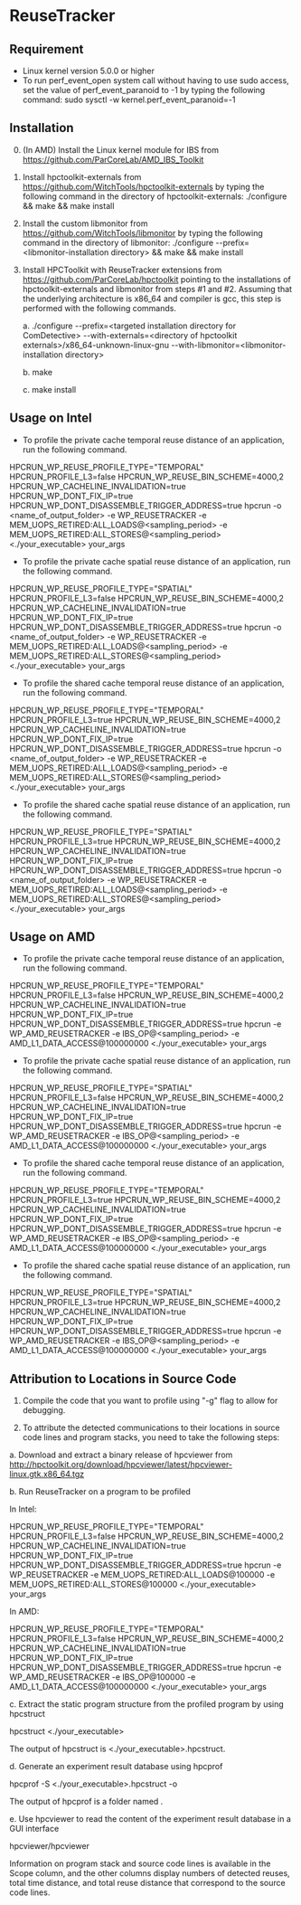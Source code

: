 # ReuseTracker

## Requirement

- Linux kernel version 5.0.0 or higher
- To run perf_event_open system call without having to use sudo access,
set the value of perf_event_paranoid to -1 by typing the following command:
sudo sysctl -w kernel.perf_event_paranoid=-1

## Installation

0. (In AMD) Install the Linux kernel module for IBS from https://github.com/ParCoreLab/AMD_IBS_Toolkit
1. Install hpctoolkit-externals from https://github.com/WitchTools/hpctoolkit-externals
by typing the following command in the directory of hpctoolkit-externals:
        ./configure && make && make install
2. Install the custom libmonitor from https://github.com/WitchTools/libmonitor
by typing the following command in the directory of libmonitor:
        ./configure \-\-prefix=\<libmonitor-installation directory\> && make && make install
3. Install HPCToolkit with ReuseTracker extensions from
	https://github.com/ParCoreLab/hpctoolkit pointing to the installations of hpctoolkit-externals and libmonitor from steps \#1 and \#2. Assuming that the underlying architecture is x86_64 and compiler is gcc, this step is performed with the following commands.

	a. ./configure \-\-prefix=\<targeted installation directory for ComDetective\> \-\-with-externals=\<directory of hpctoolkit externals\>/x86_64-unknown-linux-gnu \-\-with-libmonitor=\<libmonitor-installation directory\>

	b. make

	c. make install


## Usage on Intel

- To profile the private cache temporal reuse distance of an application, run the following command.

HPCRUN_WP_REUSE_PROFILE_TYPE="TEMPORAL" HPCRUN_PROFILE_L3=false HPCRUN_WP_REUSE_BIN_SCHEME=4000,2 HPCRUN_WP_CACHELINE_INVALIDATION=true HPCRUN_WP_DONT_FIX_IP=true HPCRUN_WP_DONT_DISASSEMBLE_TRIGGER_ADDRESS=true hpcrun -o \<name_of_output_folder\> -e WP_REUSETRACKER -e MEM_UOPS_RETIRED:ALL_LOADS@\<sampling_period\> -e MEM_UOPS_RETIRED:ALL_STORES@\<sampling_period\> <./your_executable> your_args

- To profile the private cache spatial reuse distance of an application, run the following command.

HPCRUN_WP_REUSE_PROFILE_TYPE="SPATIAL" HPCRUN_PROFILE_L3=false HPCRUN_WP_REUSE_BIN_SCHEME=4000,2 HPCRUN_WP_CACHELINE_INVALIDATION=true HPCRUN_WP_DONT_FIX_IP=true HPCRUN_WP_DONT_DISASSEMBLE_TRIGGER_ADDRESS=true hpcrun -o \<name_of_output_folder\> -e WP_REUSETRACKER -e MEM_UOPS_RETIRED:ALL_LOADS@\<sampling_period\> -e MEM_UOPS_RETIRED:ALL_STORES@\<sampling_period\> <./your_executable> your_args

- To profile the shared cache temporal reuse distance of an application, run the following command.

HPCRUN_WP_REUSE_PROFILE_TYPE="TEMPORAL" HPCRUN_PROFILE_L3=true HPCRUN_WP_REUSE_BIN_SCHEME=4000,2 HPCRUN_WP_CACHELINE_INVALIDATION=true HPCRUN_WP_DONT_FIX_IP=true HPCRUN_WP_DONT_DISASSEMBLE_TRIGGER_ADDRESS=true hpcrun -o \<name_of_output_folder\> -e WP_REUSETRACKER -e MEM_UOPS_RETIRED:ALL_LOADS@\<sampling_period\> -e MEM_UOPS_RETIRED:ALL_STORES@\<sampling_period\> <./your_executable> your_args

- To profile the shared cache spatial reuse distance of an application, run the following command.

HPCRUN_WP_REUSE_PROFILE_TYPE="SPATIAL" HPCRUN_PROFILE_L3=true HPCRUN_WP_REUSE_BIN_SCHEME=4000,2 HPCRUN_WP_CACHELINE_INVALIDATION=true HPCRUN_WP_DONT_FIX_IP=true HPCRUN_WP_DONT_DISASSEMBLE_TRIGGER_ADDRESS=true hpcrun -o \<name_of_output_folder\> -e WP_REUSETRACKER -e MEM_UOPS_RETIRED:ALL_LOADS@\<sampling_period\> -e MEM_UOPS_RETIRED:ALL_STORES@\<sampling_period\> <./your_executable> your_args


## Usage on AMD

- To profile the private cache temporal reuse distance of an application, run the following command.

HPCRUN_WP_REUSE_PROFILE_TYPE="TEMPORAL" HPCRUN_PROFILE_L3=false HPCRUN_WP_REUSE_BIN_SCHEME=4000,2 HPCRUN_WP_CACHELINE_INVALIDATION=true HPCRUN_WP_DONT_FIX_IP=true HPCRUN_WP_DONT_DISASSEMBLE_TRIGGER_ADDRESS=true hpcrun -e WP_AMD_REUSETRACKER -e IBS_OP@\<sampling_period\> -e AMD_L1_DATA_ACCESS@100000000 <./your_executable> your_args

- To profile the private cache spatial reuse distance of an application, run the following command.

HPCRUN_WP_REUSE_PROFILE_TYPE="SPATIAL" HPCRUN_PROFILE_L3=false HPCRUN_WP_REUSE_BIN_SCHEME=4000,2 HPCRUN_WP_CACHELINE_INVALIDATION=true HPCRUN_WP_DONT_FIX_IP=true HPCRUN_WP_DONT_DISASSEMBLE_TRIGGER_ADDRESS=true hpcrun -e WP_AMD_REUSETRACKER -e IBS_OP@\<sampling_period\> -e AMD_L1_DATA_ACCESS@100000000 <./your_executable> your_args

- To profile the shared cache temporal reuse distance of an application, run the following command.

HPCRUN_WP_REUSE_PROFILE_TYPE="TEMPORAL" HPCRUN_PROFILE_L3=true HPCRUN_WP_REUSE_BIN_SCHEME=4000,2 HPCRUN_WP_CACHELINE_INVALIDATION=true HPCRUN_WP_DONT_FIX_IP=true HPCRUN_WP_DONT_DISASSEMBLE_TRIGGER_ADDRESS=true hpcrun -e WP_AMD_REUSETRACKER -e IBS_OP@\<sampling_period\> -e AMD_L1_DATA_ACCESS@100000000 <./your_executable> your_args

- To profile the shared cache spatial reuse distance of an application, run the following command.

HPCRUN_WP_REUSE_PROFILE_TYPE="SPATIAL" HPCRUN_PROFILE_L3=true HPCRUN_WP_REUSE_BIN_SCHEME=4000,2 HPCRUN_WP_CACHELINE_INVALIDATION=true HPCRUN_WP_DONT_FIX_IP=true HPCRUN_WP_DONT_DISASSEMBLE_TRIGGER_ADDRESS=true hpcrun -e WP_AMD_REUSETRACKER -e IBS_OP@\<sampling_period\> -e AMD_L1_DATA_ACCESS@100000000 <./your_executable> your_args


## Attribution to Locations in Source Code

1. Compile the code that you want to profile using "-g" flag to allow for debugging.

2. To attribute the detected communications to their locations in source code lines and program stacks,
you need to take the following steps:

a. Download and extract a binary release of hpcviewer from
http://hpctoolkit.org/download/hpcviewer/latest/hpcviewer-linux.gtk.x86_64.tgz

b. Run ReuseTracker on a program to be profiled

In Intel:

HPCRUN_WP_REUSE_PROFILE_TYPE="TEMPORAL" HPCRUN_PROFILE_L3=false HPCRUN_WP_REUSE_BIN_SCHEME=4000,2 HPCRUN_WP_CACHELINE_INVALIDATION=true HPCRUN_WP_DONT_FIX_IP=true HPCRUN_WP_DONT_DISASSEMBLE_TRIGGER_ADDRESS=true hpcrun -e WP_REUSETRACKER -e MEM_UOPS_RETIRED:ALL_LOADS@100000 -e MEM_UOPS_RETIRED:ALL_STORES@100000 <./your_executable> your_args

In AMD:

HPCRUN_WP_REUSE_PROFILE_TYPE="TEMPORAL" HPCRUN_PROFILE_L3=false HPCRUN_WP_REUSE_BIN_SCHEME=4000,2 HPCRUN_WP_CACHELINE_INVALIDATION=true HPCRUN_WP_DONT_FIX_IP=true HPCRUN_WP_DONT_DISASSEMBLE_TRIGGER_ADDRESS=true hpcrun -e WP_AMD_REUSETRACKER -e IBS_OP@100000 -e AMD_L1_DATA_ACCESS@100000000 <./your_executable> your_args

c. Extract the static program structure from the profiled program by using hpcstruct

hpcstruct <./your_executable>

The output of hpcstruct is <./your_executable>.hpcstruct.

d. Generate an experiment result database using hpcprof

hpcprof -S <./your_executable>.hpcstruct -o <name of database> <name of output folder>

The output of hpcprof is a folder named <name of database>.

e. Use hpcviewer to read the content of the experiment result database in a GUI interface

hpcviewer/hpcviewer <name of database>

Information on program stack and source code lines is available in the Scope column,
and the other columns display numbers of detected reuses, total time distance,
and total reuse distance that correspond to the source code lines.
